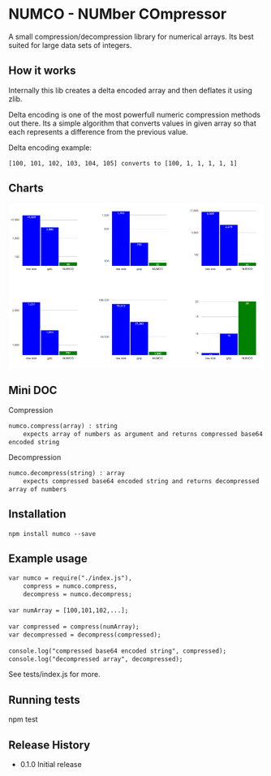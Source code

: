 NUMCO - NUMber COmpressor
=========

A small compression/decompression library for numerical arrays.
Its best suited for large data sets of integers.
## How it works
Internally this lib creates a delta encoded array and then deflates it using zlib.

Delta encoding is one of the most powerfull numeric compression methods out there.
Its a simple algorithm that converts values in given array so that each represents a difference from the previous value.

Delta encoding example:

```
[100, 101, 102, 103, 104, 105] converts to [100, 1, 1, 1, 1, 1]
```

## Charts
![charts](/numco_charts.png)

## Mini DOC
Compression
```
numco.compress(array) : string
    expects array of numbers as argument and returns compressed base64 encoded string
```
Decompression
```
numco.decompress(string) : array
    expects compressed base64 encoded string and returns decompressed array of numbers
```

## Installation

```
npm install numco --save
```

## Example usage
```
var numco = require("./index.js"),
    compress = numco.compress,
    decompress = numco.decompress;

var numArray = [100,101,102,...];

var compressed = compress(numArray);
var decompressed = decompress(compressed);

console.log("compressed base64 encoded string", compressed);
console.log("decompressed array", decompressed);

```
See tests/index.js for more.
## Running tests

  npm test

## Release History

* 0.1.0 Initial release
